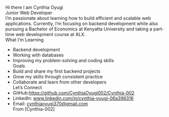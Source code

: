 Hi there  I am Cynthia Oyugi  
 Junior Web Developer  
I’m passionate about learning how to build efficient and scalable web applications. Currently, I’m focusing on backend development while also pursuing a Bachelor of Economics at Kenyatta University and taking a part-time web development course at ALX.  
 What I’m Learning
- Backend development   
- Working with databases  
- Improving my problem-solving and coding skills  
 Goals
- Build and share my first backend projects  
- Grow my skills through consistent practice  
- Collaborate and learn from other developers  
 Let’s Connect
- GitHub:https://github.com/CynthiaOyugi002/Cynthia-002  
- LinkedIn: www.linkedin.com/in/cynthia-oyugi-06a396316  
- Email: cynthiaoyugi370@gmail.com  
From [Cynthia-002]
